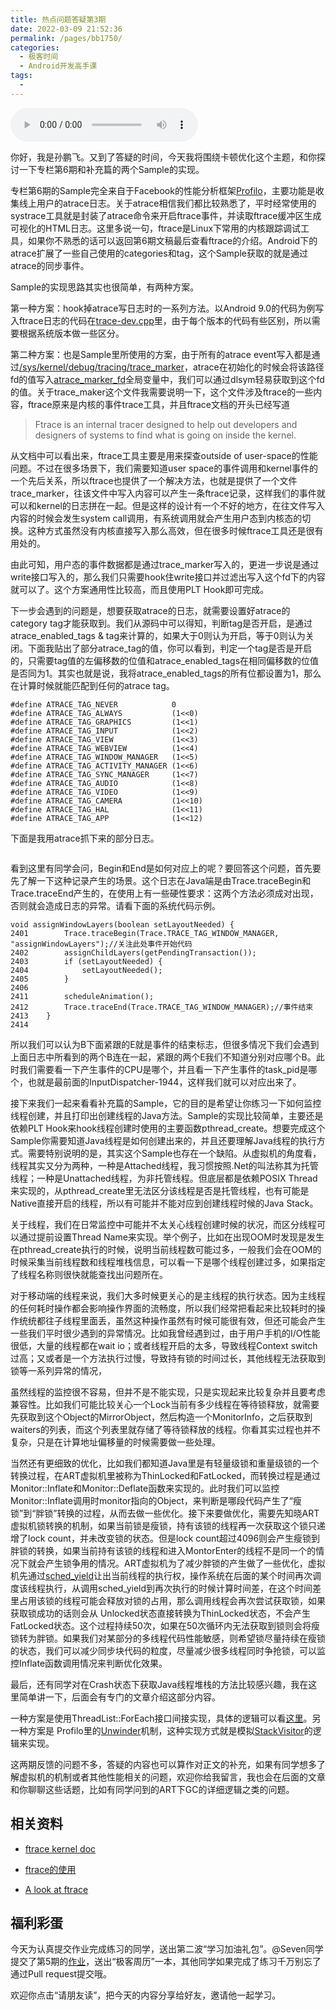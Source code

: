```yaml
---
title: 热点问题答疑第3期
date: 2022-03-09 21:52:36
permalink: /pages/bb1750/
categories:
  - 极客时间
  - Android开发高手课
tags:
  - 
---
```

<audio title="练习Sample跑起来.热点问题答疑第3期" src="https://static001.geekbang.org/resource/audio/67/fb/6743895ed4b5615995b787a754d154fb.mp3" controls="controls"></audio> 
<p>你好，我是孙鹏飞。又到了答疑的时间，今天我将围绕卡顿优化这个主题，和你探讨一下专栏第6期和补充篇的两个Sample的实现。</p><p>专栏第6期的Sample完全来自于Facebook的性能分析框架<a href="https://github.com/facebookincubator/profilo">Profilo</a>，主要功能是收集线上用户的atrace日志。关于atrace相信我们都比较熟悉了，平时经常使用的systrace工具就是封装了atrace命令来开启ftrace事件，并读取ftrace缓冲区生成可视化的HTML日志。这里多说一句，ftrace是Linux下常用的内核跟踪调试工具，如果你不熟悉的话可以返回第6期文稿最后查看ftrace的介绍。Android下的atrace扩展了一些自己使用的categories和tag，这个Sample获取的就是通过atrace的同步事件。</p><p>Sample的实现思路其实也很简单，有两种方案。</p><p>第一种方案：hook掉atrace写日志时的一系列方法。以Android 9.0的代码为例写入ftrace日志的代码在<a href="http://androidxref.com/9.0.0_r3/xref/system/core/libcutils/trace-dev.cpp">trace-dev.cpp</a>里，由于每个版本的代码有些区别，所以需要根据系统版本做一些区分。</p><p>第二种方案：也是Sample里所使用的方案，由于所有的atrace event写入都是通过<a href="http://androidxref.com/9.0.0_r3/xref/system/core/libcutils/trace-container.cpp#85">/sys/kernel/debug/tracing/trace_marker</a>，atrace在初始化的时候会将该路径fd的值写入<a href="http://androidxref.com/9.0.0_r3/s?defs=atrace_marker_fd&amp;project=system">atrace_marker_fd</a>全局变量中，我们可以通过dlsym轻易获取到这个fd的值。关于trace_maker这个文件我需要说明一下，这个文件涉及ftrace的一些内容，ftrace原来是内核的事件trace工具，并且ftrace文档的开头已经写道</p><!-- [[[read_end]]] --><blockquote>
<p>Ftrace is an internal tracer designed to help out developers and designers of systems to find what is going on inside the kernel.</p>
</blockquote><p>从文档中可以看出来，ftrace工具主要是用来探查outside of user-space的性能问题。不过在很多场景下，我们需要知道user space的事件调用和kernel事件的一个先后关系，所以ftrace也提供了一个解决方法，也就是提供了一个文件trace_marker，往该文件中写入内容可以产生一条ftrace记录，这样我们的事件就可以和kernel的日志拼在一起。但是这样的设计有一个不好的地方，在往文件写入内容的时候会发生system call调用，有系统调用就会产生用户态到内核态的切换。这种方式虽然没有内核直接写入那么高效，但在很多时候ftrace工具还是很有用处的。</p><p>由此可知，用户态的事件数据都是通过trace_marker写入的，更进一步说是通过write接口写入的，那么我们只需要hook住write接口并过滤出写入这个fd下的内容就可以了。这个方案通用性比较高，而且使用PLT Hook即可完成。</p><p>下一步会遇到的问题是，想要获取atrace的日志，就需要设置好atrace的category tag才能获取到。我们从源码中可以得知，判断tag是否开启，是通过atrace_enabled_tags &amp; tag来计算的，如果大于0则认为开启，等于0则认为关闭。下面我贴出了部分atrace_tag的值，你可以看到，判定一个tag是否是开启的，只需要tag值的左偏移数的位值和atrace_enabled_tags在相同偏移数的位值是否同为1。其实也就是说，我将atrace_enabled_tags的所有位都设置为1，那么在计算时候就能匹配到任何的atrace tag。</p><pre><code>#define ATRACE_TAG_NEVER            0      
#define ATRACE_TAG_ALWAYS           (1&lt;&lt;0)  
#define ATRACE_TAG_GRAPHICS         (1&lt;&lt;1)
#define ATRACE_TAG_INPUT            (1&lt;&lt;2)
#define ATRACE_TAG_VIEW             (1&lt;&lt;3)
#define ATRACE_TAG_WEBVIEW          (1&lt;&lt;4)
#define ATRACE_TAG_WINDOW_MANAGER   (1&lt;&lt;5)
#define ATRACE_TAG_ACTIVITY_MANAGER (1&lt;&lt;6)
#define ATRACE_TAG_SYNC_MANAGER     (1&lt;&lt;7)
#define ATRACE_TAG_AUDIO            (1&lt;&lt;8)
#define ATRACE_TAG_VIDEO            (1&lt;&lt;9)
#define ATRACE_TAG_CAMERA           (1&lt;&lt;10)
#define ATRACE_TAG_HAL              (1&lt;&lt;11)
#define ATRACE_TAG_APP              (1&lt;&lt;12)
</code></pre><p>下面是我用atrace抓下来的部分日志。</p><p><img src="https://static001.geekbang.org/resource/image/f9/b8/f9b273a45eeb643f976b48147ce1b3b8.png" alt=""></p><p>看到这里有同学会问，Begin和End是如何对应上的呢？要回答这个问题，首先要先了解一下这种记录产生的场景。这个日志在Java端是由Trace.traceBegin和Trace.traceEnd产生的，在使用上有一些硬性要求：这两个方法必须成对出现，否则就会造成日志的异常。请看下面的系统代码示例。</p><pre><code>void assignWindowLayers(boolean setLayoutNeeded) {
2401        Trace.traceBegin(Trace.TRACE_TAG_WINDOW_MANAGER, &quot;assignWindowLayers&quot;);//关注此处事件开始代码
2402        assignChildLayers(getPendingTransaction());
2403        if (setLayoutNeeded) {
2404            setLayoutNeeded();
2405        }
2406
2411        scheduleAnimation();
2412        Trace.traceEnd(Trace.TRACE_TAG_WINDOW_MANAGER);//事件结束
2413    }
2414
</code></pre><p>所以我们可以认为B下面紧跟的E就是事件的结束标志，但很多情况下我们会遇到上面日志中所看到的两个B连在一起，紧跟的两个E我们不知道分别对应哪个B。此时我们需要看一下产生事件的CPU是哪个，并且看一下产生事件的task_pid是哪个，也就是最前面的InputDispatcher-1944，这样我们就可以对应出来了。</p><p>接下来我们一起来看看补充篇的Sample，它的目的是希望让你练习一下如何监控线程创建，并且打印出创建线程的Java方法。Sample的实现比较简单，主要还是依赖PLT  Hook来hook线程创建时使用的主要函数pthread_create。想要完成这个Sample你需要知道Java线程是如何创建出来的，并且还要理解Java线程的执行方式。需要特别说明的是，其实这个Sample也存在一个缺陷。从虚拟机的角度看，线程其实又分为两种，一种是Attached线程，我习惯按照.Net的叫法称其为托管线程；一种是Unattached线程，为非托管线程。但底层都是依赖POSIX Thread来实现的，从pthread_create里无法区分该线程是否是托管线程，也有可能是Native直接开启的线程，所以有可能并不能对应到创建线程时候的Java Stack。</p><p>关于线程，我们在日常监控中可能并不太关心线程创建时候的状况，而区分线程可以通过提前设置Thread Name来实现。举个例子，比如在出现OOM时发现是发生在pthread_create执行的时候，说明当前线程数可能过多，一般我们会在OOM的时候采集当前线程数和线程堆栈信息，可以看一下是哪个线程创建过多，如果指定了线程名称则很快就能查找出问题所在。</p><p>对于移动端的线程来说，我们大多时候更关心的是主线程的执行状态。因为主线程的任何耗时操作都会影响操作界面的流畅度，所以我们经常把看起来比较耗时的操作统统都往子线程里面丢，虽然这种操作虽然有时候可能很有效，但还可能会产生一些我们平时很少遇到的异常情况。比如我曾经遇到过，由于用户手机的I/O性能很低，大量的线程都在wait io；或者线程开启的太多，导致线程Context switch过高；又或者是一个方法执行过慢，导致持有锁的时间过长，其他线程无法获取到锁等一系列异常的情况，</p><p>虽然线程的监控很不容易，但并不是不能实现，只是实现起来比较复杂并且要考虑兼容性。比如我们可能比较关心一个Lock当前有多少线程在等待锁释放，就需要先获取到这个Object的MirrorObject，然后构造一个MonitorInfo，之后获取到waiters的列表，而这个列表里就存储了等待锁释放的线程。你看其实过程也并不复杂，只是在计算地址偏移量的时候需要做一些处理。</p><p>当然还有更细致的优化，比如我们都知道Java里是有轻量级锁和重量级锁的一个转换过程，在ART虚拟机里被称为ThinLocked和FatLocked，而转换过程是通过Monitor::Inflate和Monitor::Deflate函数来实现的。此时我们可以监控Monitor::Inflate调用时monitor指向的Object，来判断是哪段代码产生了“瘦锁”到“胖锁”转换的过程，从而去做一些优化。接下来要做优化，需要先知晓ART虚拟机锁转换的机制，如果当前锁是瘦锁，持有该锁的线程再一次获取这个锁只递增了lock count，并未改变锁的状态。但是lock count超过4096则会产生瘦锁到胖锁的转换，如果当前持有该锁的线程和进入MontorEnter的线程不是同一个的情况下就会产生锁争用的情况。ART虚拟机为了减少胖锁的产生做了一些优化，虚拟机先通过<a href="http://man7.org/linux/man-pages/man2/sched_yield.2.html">sched_yield</a>让出当前线程的执行权，操作系统在后面的某个时间再次调度该线程执行，从调用sched_yield到再次执行的时候计算时间差，在这个时间差里占用该锁的线程可能会释放对锁的占用，那么调用线程会再次尝试获取锁，如果获取锁成功的话则会从 Unlocked状态直接转换为ThinLocked状态，不会产生FatLocked状态。这个过程持续50次，如果在50次循环内无法获取到锁则会将瘦锁转为胖锁。如果我们对某部分的多线程代码性能敏感，则希望锁尽量持续在瘦锁的状态，我们可以减少同步块代码的粒度，尽量减少很多线程同时争抢锁，可以监控Inflate函数调用情况来判断优化效果。</p><p>最后，还有同学对在Crash状态下获取Java线程堆栈的方法比较感兴趣，我在这里简单讲一下，后面会有专门的文章介绍这部分内容。</p><p>一种方案是使用ThreadList::ForEach接口间接实现，具体的逻辑可以看<a href="http://androidxref.com/9.0.0_r3/xref/art/runtime/trace.cc#286">这里</a>。另一种方案是 Profilo里的<a href="https://github.com/facebookincubator/profilo/blob/master/cpp/profiler/unwindc/">Unwinder</a>机制，这种实现方式就是模拟<a href="http://androidxref.com/9.0.0_r3/xref/art/runtime/stack.cc#766">StackVisitor</a>的逻辑来实现。</p><p>这两期反馈的问题不多，答疑的内容也可以算作对正文的补充，如果有同学想多了解虚拟机的机制或者其他性能相关的问题，欢迎你给我留言，我也会在后面的文章和你聊聊这些话题，比如有同学问到的ART下GC的详细逻辑之类的问题。</p><h2>相关资料</h2><ul>
<li>
<p><a href="https://git.kernel.org/pub/scm/linux/kernel/git/torvalds/linux.git/tree/Documentation/trace/ftrace.rst">ftrace kernel doc</a></p>
</li>
<li>
<p><a href="https://source.android.google.cn/devices/tech/debug/ftrace">ftrace的使用</a></p>
</li>
<li>
<p><a href="https://lwn.net/Articles/322666/">A look at ftrace</a></p>
</li>
</ul><h2>福利彩蛋</h2><p>今天为认真提交作业完成练习的同学，送出第二波“学习加油礼包”。<span class="orange">@Seven</span>同学提交了第5期的<a href="https://github.com/AndroidAdvanceWithGeektime/Chapter05/pull/1">作业</a>，送出“极客周历”一本，其他同学如果完成了练习千万别忘了通过Pull request提交哦。</p><p>欢迎你点击“请朋友读”，把今天的内容分享给好友，邀请他一起学习。</p><p></p>